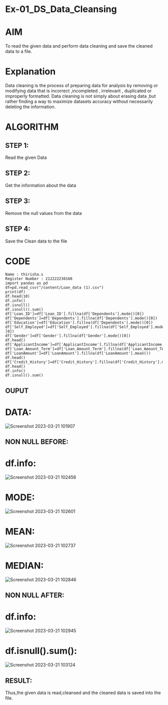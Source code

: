 # Ex-01_DS_Data_Cleansing
# AIM
To read the given data and perform data cleaning and save the cleaned data to a file.

# Explanation
Data cleaning is the process of preparing data for analysis by removing or modifying data that is incorrect ,incompleted , irrelevant , duplicated or improperly formatted. Data cleaning is not simply about erasing data ,but rather finding a way to maximize datasets accuracy without necessarily deleting the information.

# ALGORITHM
## STEP 1:
Read the given Data

## STEP 2:
Get the information about the data

## STEP 3:
Remove the null values from the data

## STEP 4:
Save the Clean data to the file

# CODE
```
Name : thirisha.s
Register Number : 212222230160
import pandas as pd
df=pd.read_csv("/content/Loan_data (1).csv")
print(df)
df.head(10)
df.info()
df.isnull()
df.isnull().sum()
df['Loan_ID']=df['Loan_ID'].fillna(df['Dependents'].mode()[0])
df['Dependents']=df['Dependents'].fillna(df['Dependents'].mode()[0])
df['Education']=df['Education'].fillna(df['Dependents'].mode()[0])
df['Self_Employed']=df['Self_Employed'].fillna(df['Self_Employed'].mode()[0])
df['Gender']=df['Gender'].fillna(df['Gender'].mode()[0])
df.head()
df['ApplicantIncome']=df['ApplicantIncome'].fillna(df['ApplicantIncome'].mean())
df['Loan_Amount_Term']=df['Loan_Amount_Term'].fillna(df['Loan_Amount_Term'].mean())
df['LoanAmount']=df['LoanAmount'].fillna(df['LoanAmount'].mean())
df.head()
df['Credit_History']=df['Credit_History'].fillna(df['Credit_History'].median())
df.head()
df.info()
df.isnull().sum()
```
## OUPUT

# DATA:
![Screenshot 2023-03-21 101907](https://user-images.githubusercontent.com/120380280/226522301-bb501ac4-e744-4dc8-81ce-226b448a6dc8.png)

## NON NULL BEFORE:

# df.info:
![Screenshot 2023-03-21 102456](https://user-images.githubusercontent.com/120380280/226522116-930a13a9-704e-4aa9-bc41-b73d3ae77a82.png)

# MODE:
![Screenshot 2023-03-21 102601](https://user-images.githubusercontent.com/120380280/226522253-c84da8a0-e753-4354-b6b4-6758261023a0.png)

# MEAN:
![Screenshot 2023-03-21 102737](https://user-images.githubusercontent.com/120380280/226522454-d13e2269-fd07-4ec8-b4ed-86d55bb076b2.png)

# MEDIAN:
![Screenshot 2023-03-21 102846](https://user-images.githubusercontent.com/120380280/226522568-fa641799-490b-4f7e-8b28-511c85806840.png)

## NON NULL AFTER:

# df.info:
![Screenshot 2023-03-21 102945](https://user-images.githubusercontent.com/120380280/226522672-1cd124c5-69a3-4245-9e60-e164b5601996.png)

# df.isnull().sum():
![Screenshot 2023-03-21 103124](https://user-images.githubusercontent.com/120380280/226522831-212a4c37-b746-4c8f-9af4-8b8ea9d0f0c3.png)


## RESULT:

Thus,the given data is read,cleansed and the cleaned data is saved into the file.
